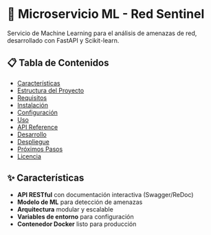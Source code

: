 # 🚀 Microservicio ML - Red Sentinel

Servicio de Machine Learning para el análisis de amenazas de red, desarrollado con FastAPI y Scikit-learn.

## 📋 Tabla de Contenidos
- [Características](#-características)
- [Estructura del Proyecto](#-estructura-del-proyecto)
- [Requisitos](#-requisitos)
- [Instalación](#-instalación)
- [Configuración](#-configuración)
- [Uso](#-uso)
- [API Reference](#-api-reference)
- [Desarrollo](#-desarrollo)
- [Despliegue](#-despliegue)
- [Próximos Pasos](#-próximos-pasos)
- [Licencia](#-licencia)

## ✨ Características

- **API RESTful** con documentación interactiva (Swagger/ReDoc)
- **Modelo de ML** para detección de amenazas
- **Arquitectura** modular y escalable
- **Variables de entorno** para configuración
- **Contenedor Docker** listo para producción